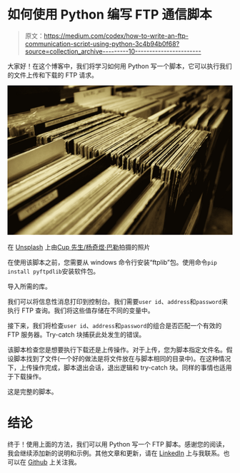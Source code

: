 # 如何使用 Python 编写 FTP 通信脚本

> 原文：<https://medium.com/codex/how-to-write-an-ftp-communication-script-using-python-3c4b94b0f68?source=collection_archive---------10----------------------->

大家好！在这个博客中，我们将学习如何用 Python 写一个脚本，它可以执行我们的文件上传和下载的 FTP 请求。

![](img/6beb1a727e43ca8bc25d10b3611f9ad2.png)

在 [Unsplash](https://unsplash.com?utm_source=medium&utm_medium=referral) 上由[Cup 先生/杨奇煜·巴勒](https://unsplash.com/@iammrcup?utm_source=medium&utm_medium=referral)拍摄的照片

在使用该脚本之前，您需要从 windows 命令行安装“ftplib”包。使用命令`pip install pyftpdlib`安装软件包。

导入所需的库。

我们可以将信息性消息打印到控制台。我们需要`user id`、`address`和`password`来执行 FTP 查询。我们将这些值存储在不同的变量中。

接下来，我们将检查`user id`、`address`和`password`的组合是否匹配一个有效的 FTP 服务器。Try-catch 块捕获此处发生的错误。

该脚本检查您是想要执行下载还是上传操作。对于上传，您为脚本指定文件名。假设脚本找到了文件(一个好的做法是将文件放在与脚本相同的目录中)。在这种情况下，上传操作完成，脚本退出会话，退出逻辑和 try-catch 块。同样的事情也适用于下载操作。

这是完整的脚本。

# 结论

终于！使用上面的方法，我们可以用 Python 写一个 FTP 脚本。感谢您的阅读，我会继续添加新的说明和示例。其他文章和更新，请在 [LinkedIn](http://linkedin.com/in/bkullukcu) 上与我联系。也可以在 [Github](https://github.com/bkullukcu) 上关注我。